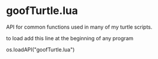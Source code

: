 # goofTurtle.lua

API for common functions used in many of my turtle scripts.

to load add this line at the beginning of any program

os.loadAPI("goofTurtle.lua")